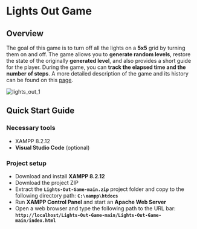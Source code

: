# Lights Out Game

## Overview

The goal of this game is to turn off all the lights on a **5x5** grid by turning them on and off.
The game allows you to **generate random levels**, restore the state of the originally **generated level**, and also provides a short guide for the player.
During the game, you can **track the elapsed time and the number of steps**.
A more detailed description of the game and its history can be found on this [page](https://en.wikipedia.org/wiki/Lights_Out_(game)).

![lights_out_1](https://github.com/user-attachments/assets/74b8f510-c994-4216-922e-643436d21583)

## Quick Start Guide

### Necessary tools

- XAMPP 8.2.12
- **Visual Studio Code** (optional)

### Project setup

- Download and install **XAMPP 8.2.12**
- Download the project ZIP
- Extract the **```Lights-Out-Game-main.zip```** project folder and copy to the following directory path: **```C:\xampp\htdocs```**
- Run **XAMPP Control Panel** and start an **Apache Web Server**
- Open a web browser and type the following path to the URL bar: **```http://localhost/Lights-Out-Game-main/Lights-Out-Game-main/index.html```**
